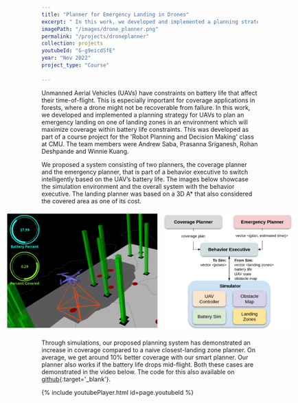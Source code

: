 ```yaml
---
title: "Planner for Emergency Landing in Drones"
excerpt: " In this work, we developed and implemented a planning strategy for UAVs to plan an emergency landing on one of landing zones in an environment which will maximize coverage within battery life constraints."
imagePath: "/images/drone_planner.png"
permalink: "/projects/droneplanner"
collection: projects
youtubeId: "G-g9eicdSfE"
year: "Nov 2022"
project_type: "Course"

---
```

Unmanned Aerial Vehicles (UAVs) have constraints on battery life that affect their time-of-flight. This is especially important for coverage applications in forests, where a drone might not be recoverable from failure. In this work, we developed and implemented a planning strategy for UAVs to plan an emergency landing on one of landing zones in an environment which will maximize coverage within battery life constraints. This was developed as part of a course project for the 'Robot Planning and Decision Making' class at CMU. The team members were Andrew Saba, Prasanna Sriganesh, Rohan Deshpande and Winnie Kuang.

We proposed a system consisting of two planners, the coverage planner and the emergency planner, that is part of a behavior executive to switch intelligently based on the UAV’s battery
life. The images below showcase the simulation environment and the overall system with the behavior executive. The landing planner was based on a 3D A* that also considered the covered area as one of its cost.

 <div class="container3" style="display: flex; align-items: flex-start; justify-content:center">
   <img class="project_spic" style="width: 350px; height: auto; object-fit: contain; border-radius:2%; padding: 0.5em 0.5em" src="/images/drone_planner.png" alt="" />
   <img class="project_spic" style="width: 300px; height: auto; object-fit: contain; border-radius:2%; padding: 0.5em 0.5em" src="/images/planner_schematic.png" alt="" />
</div>

Through simulations, our proposed planning system has demonstrated an increase in coverage compared to a naive closest-landing zone planner. On average, we get around 10% better coverage with our smart planner. Our planner also works if the battery life drops mid-flight. Both these cases are demonstrated in the video below. The code for this also available on [github](https://github.com/Prassi07/EmergencyDronePlanner){:target='_blank'}.

{% include youtubePlayer.html id=page.youtubeId %}